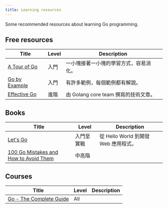 ```yaml
---
title: Learning resources
---
```


Some recommended resources about learning Go programming.

## Free resources

| Title | Level | Description |
|-------|-------|-------------|
| [A Tour of Go](https://go.dev/tour/) | 入門 | 一小塊接著一小塊的學習方式，容易消化。 |
| [Go by Example](https://gobyexample.com/) | 入門 | 有許多範例，每個範例都有解說。 |
| [Effective Go](https://go.dev/doc/effective_go) | 進階 | 由 Golang core team 撰寫的技術文章。 |

## Books

| Title | Level | Description |
|-------|-------|-------------|
| [Let's Go](https://lets-go.alexedwards.net/) | 入門至實戰 | 從 Hello World 到開發 Web 應用程式。 |
| [100 Go Mistakes and How to Avoid Them](https://100go.co/book/) | 中高階 | |

## Courses

| Title | Level | Description |
|-------|-------|-------------|
| [Go - The Complete Guide](https://www.udemy.com/course/go-the-complete-guide/) | All | |
